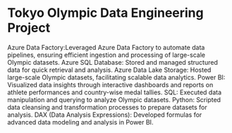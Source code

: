 # Tokyo Olympic Data Engineering Project
Azure Data Factory:Leveraged Azure Data Factory to automate data pipelines, ensuring efficient ingestion and processing of large-scale Olympic datasets.
Azure SQL Database: Stored and managed structured data for quick retrieval and analysis.
Azure Data Lake Storage: Hosted large-scale Olympic datasets, facilitating scalable data analytics.
Power BI: Visualized data insights through interactive dashboards and reports on athlete performances and country-wise medal tallies.
SQL: Executed data manipulation and querying to analyze Olympic datasets.
Python: Scripted data cleansing and transformation processes to prepare datasets for analysis. DAX (Data Analysis Expressions): Developed formulas for advanced data modeling and analysis in Power BI.
